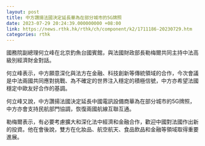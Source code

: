 ```yaml
---
layout: post
title: 中方讚揚法國決定延長華為在部分城市的5G牌照
date: 2023-07-29 20:24:39.000000000 +08:00
link: https://news.rthk.hk/rthk/ch/component/k2/1711186-20230729.htm
categories: rthk
---
```


國務院副總理何立峰在北京釣魚台國賓館，與法國財政部長勒梅爾共同主持中法高級別經濟財金對話。

何立峰表示，中方願意深化與法方在金融、科技創新等傳統領域的合作，今次會議是中法兩國共同應對挑戰、為不確定的世界注入穩定的積極信號，中方亦希望法國穩定中歐友好合作的基調。

何立峰又說，中方讚揚法國決定延長中國電訊設備商華為在部分城市的5G牌照，中方亦會支持民航部門協調，恢復兩國航線互聯互通。

勒梅爾表示，有必要考慮擴大和深化法中經濟和金融合作，歡迎中國對法國作出新的投資。他在會後說，雙方在化妝品、航空航天、食品飲品和金融等領域取得重要進展。
